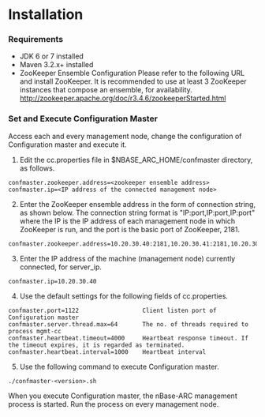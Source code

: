 # Installation

### Requirements
* JDK 6 or 7 installed
* Maven 3.2.x+ installed
* ZooKeeper Ensemble Configuration
Please refer to the following URL and install ZooKeeper. It is recommended to use at least 3 ZooKeeper instances that compose an ensemble, for availability.
http://zookeeper.apache.org/doc/r3.4.6/zookeeperStarted.html

### Set and Execute Configuration Master
Access each and every management node, change the configuration of Configuration master and execute it.
1. Edit the cc.properties file in $NBASE_ARC_HOME/confmaster directory, as follows.
```
confmaster.zookeeper.address=<zookeeper ensemble address>
confmaster.ip=<IP address of the connected management node>
```
2. Enter the ZooKeeper ensemble address in the form of connection string, as shown below. The connection string format is "IP:port,IP:port,IP:port" where the IP is the IP address of each management node in which ZooKeeper is run, and the port is the basic port of ZooKeeper, 2181. 
```
confmaster.zookeeper.address=10.20.30.40:2181,10.20.30.41:2181,10.20.30.42:2181
```
3. Enter the IP address of the machine (management node) currently connected, for server_ip.
```
confmaster.ip=10.20.30.40
```
4. Use the default settings for the following fields of cc.properties.
```
confmaster.port=1122                  Client listen port of Configuration master
confmaster.server.thread.max=64       The no. of threads required to process mgmt-cc
confmaster.heartbeat.timeout=4000     Heartbeat response timeout. If the timeout expires, it is regarded as terminated.
confmaster.heartbeat.interval=1000    Heartbeat interval
```
5. Use the following command to execute Configuration master.
```
./confmaster-<version>.sh
```
When you execute Configuration master, the nBase-ARC management process is started. Run the process on every management node.
